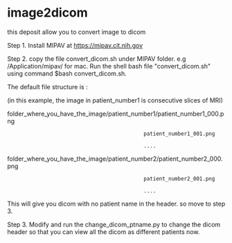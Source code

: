 # image2dicom
this deposit allow you to convert image to dicom

Step 1. Install MIPAV at https://mipav.cit.nih.gov

Step 2. copy the file convert_dicom.sh under MIPAV folder. e.g /Application/mipav/ for mac. Run the shell bash file "convert_dicom.sh" using command $bash convert_dicom.sh.

The default file structure is :

(in this example, the image in patient_number1 is consecutive slices of MRI)

folder_where_you_have_the_image/patient_number1/patient_number1_000.png 

                                                patient_number1_001.png 
                                                
                                                ....
folder_where_you_have_the_image/patient_number2/patient_number2_000.png

                                                patient_number2_001.png
                                                
                                                ....

This will give you dicom with no patient name in the header. so move to step 3.

Step 3. Modify and run the change_dicom_ptname.py to change the dicom header so that you can view all the dicom as different patients now.
